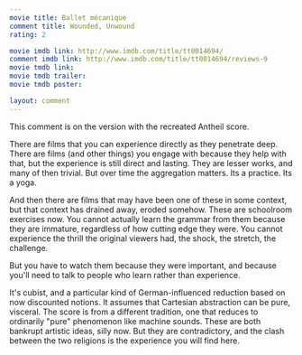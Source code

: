 ```yaml
---
movie title: Ballet mécanique
comment title: Wounded, Unwound
rating: 2

movie imdb link: http://www.imdb.com/title/tt0014694/
comment imdb link: http://www.imdb.com/title/tt0014694/reviews-9
movie tmdb link: 
movie tmdb trailer: 
movie tmdb poster: 

layout: comment
---
```


This comment is on the version with the recreated Antheil score.

There are films that you can experience directly as they penetrate deep. There are films (and other things) you engage with because they help with that, but the experience is still direct and lasting. They are lesser works, and many of then trivial. But over time the aggregation matters. Its a practice. Its a yoga.

And then there are films that may have been one of these in some context, but that context has drained away, eroded somehow. These are schoolroom exercises now. You cannot actually learn the grammar from them because they are immature, regardless of how cutting edge they were. You cannot experience the thrill the original viewers had, the shock, the stretch, the challenge.

But you have to watch them because they were important, and because you'll need to talk to people who learn rather than experience.

It's cubist, and a particular kind of German-influenced reduction based on now discounted notions. It assumes that Cartesian abstraction can be pure, visceral. The score is from a different tradition, one that reduces to ordinarily "pure" phenomenon like machine sounds. These are both bankrupt artistic ideas, silly now. But they are contradictory, and the clash between the two religions is the experience you will find here.